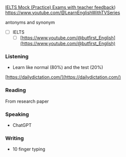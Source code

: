 [IELTS Mock (Practice) Exams with teacher feedback](https://www.youtube.com/playlist?list=PLT4o5xHgvqv9XN57ZaI9HOqwzKg46w0H_))
https://www.youtube.com/@LearnEnglishWithTVSeries

antonyms and synonym

- [ ] IELTS
    - [ ] [https://www.youtube.com/@butfirst_English](https://www.youtube.com/@butfirst_English)

### Listening

- Learn like normal (80%) and the test (20%)

[https://dailydictation.com/](https://dailydictation.com/)

### Reading

From research paper

### Speaking

- ChatGPT

### Writing

- 10 finger typing
